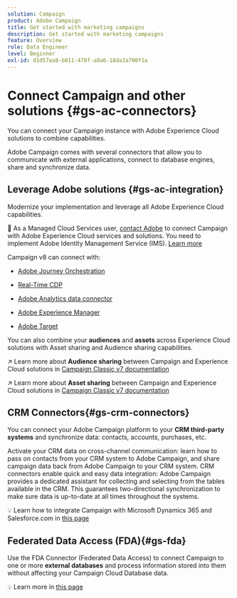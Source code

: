 ```yaml
---
solution: Campaign
product: Adobe Campaign
title: Get started with marketing campaigns
description: Get started with marketing campaigns
feature: Overview
role: Data Engineer
level: Beginner
exl-id: d1d57aa8-b811-470f-a8a6-18da3a700f1a
---
```

# Connect Campaign and other solutions {#gs-ac-connectors}

You can connect your Campaign instance with Adobe Experience Cloud solutions to combine capabilities.

Adobe Campaign comes with several connectors that allow you to communicate with external applications, connect to database engines, share and synchronize data.

## Leverage Adobe solutions {#gs-ac-integration}

Modernize your implementation and leverage all Adobe Experience Cloud capabilities.

:speech_balloon: As a Managed Cloud Services user, [contact Adobe](../start/support.md#support) to connect Campaign with Adobe Experience Cloud services and solutions. You need to implement Adobe Identity Management Service (IMS). [Learn more](../start/connect.md#connect-ims)

Campaign v8 can connect with:

* [Adobe Journey Orchestration](https://experienceleague.adobe.com/docs/journeys/using/action-journeys/acc-action.html?lang=en)

* [Real-Time CDP](../connect/ac-rtcdp.md)

* [Adobe Analytics data connector](../connect/ac-aa.md)

* [Adobe Experience Manager](../connect/ac-aem.md)

* [Adobe Target](../connect/ac-at.md)

You can also combine your **audiences** and **assets** across Experience Cloud solutions with Asset sharing and Audience sharing capabilities.

:arrow_upper_right: Learn more about **Audience sharing** between Campaign and Experience Cloud solutions in [Campaign Classic v7 documentation](https://experienceleague.adobe.com/docs/campaign-classic/using/integrating-with-adobe-experience-cloud/audience-sharing/sharing-audiences-with-adobe-experience-cloud.html?lang=en#integrating-with-adobe-experience-cloud)

:arrow_upper_right: Learn more about **Asset sharing** between Campaign and Experience Cloud solutions in [Campaign Classic v7 documentation](https://experienceleague.adobe.com/docs/campaign-classic/using/integrating-with-adobe-experience-cloud/asset-sharing/sharing-assets-with-adobe-experience-cloud.html?lang=en#integrating-with-adobe-experience-cloud)

## CRM Connectors{#gs-crm-connectors}

You can connect your Adobe Campaign platform to your **CRM third-party systems** and synchronize data: contacts, accounts, purchases, etc. 

Activate your CRM data on cross-channel communication: learn how to pass on contacts from your CRM system to Adobe Campaign, and share campaign data back from Adobe Campaign to your CRM system.
CRM connectors enable quick and easy data integration: Adobe Campaign provides a dedicated assistant for collecting and selecting from the tables available in the CRM. This guarantees two-directional synchronization to make sure data is up-to-date at all times throughout the systems.

:bulb: Learn how to integrate Campaign with Microsoft Dynamics 365 and Salesforce.com in [this page](crm.md)


## Federated Data Access (FDA){#gs-fda}

Use the FDA Connector (Federated Data Access) to connect Campaign to one or more **external databases** and process information stored into them without affecting your Campaign Cloud Database data.

:bulb: Learn more in [this page](fda.md)


<!-- 
 ## Integrate with social media

Use the **Managing social networks (Social Marketing)** option to interact with customers and prospects via Twitter.

* Send messages - Use Adobe Campaign Social Marketing to send messages on Twitter. Adobe Campaign lets you post messages directly to your twitter account. You can also send direct messages to all your followers.

* Collect new contacts - Adobe Campaign Social Marketing also makes it easy to acquire new contacts via Facebook: contact users and ask them if they want to share their profile information. If they accept, Adobe Campaign automatically recovers the data, which enables you to carry out targeting campaigns and, when possible, to implement cross-channel strategies.

:bulb: Learn how to set up and use Campaign Social Marketing in [this section](../connect/ac-tw.md) -->